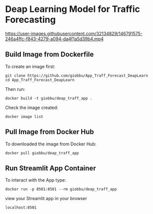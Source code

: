 
# Deap Learning Model for Traffic Forecasting

https://user-images.githubusercontent.com/32134829/146791575-246a4ffc-f843-4279-a094-da4f1a5d39b4.mp4


## Build Image from Dockerfile

To create an image first:

```{r}
git clone https://github.com/giobbu/App_Traff_Forecast_DeapLearn 
cd App_Traff_Forecast_DeapLearn 
```

Then run:
```{r}
docker build -t giobbu/deap_traff_app .
```

Check the image created:
```{r}
docker image list
```

## Pull Image from Docker Hub
To downloaded the image from Docker Hub:
```{r}
docker pull giobbu/deap_traff_app
```

## Run Streamlit App Container
To interact with the App type:
```{r}
docker run -p 8501:8501 --rm giobbu/deap_traff_app
```
view your Streamlit app in your browser
```{r}
localhost:8501
```


